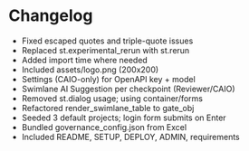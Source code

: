 # Changelog
- Fixed escaped quotes and triple-quote issues
- Replaced st.experimental_rerun with st.rerun
- Added import time where needed
- Included assets/logo.png (200x200)
- Settings (CAIO-only) for OpenAPI key + model
- Swimlane AI Suggestion per checkpoint (Reviewer/CAIO)
- Removed st.dialog usage; using container/forms
- Refactored render_swimlane_table to gate_obj
- Seeded 3 default projects; login form submits on Enter
- Bundled governance_config.json from Excel
- Included README, SETUP, DEPLOY, ADMIN, requirements
